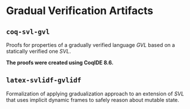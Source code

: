 # Gradual Verification Artifacts

## `coq-svl-gvl`

Proofs for properties of a gradually verified language *GVL* based on a statically verified one *SVL*.

**The proofs were created using CoqIDE 8.6.**

## `latex-svlidf-gvlidf`

Formalization of applying gradualization approach to an extension of *SVL* that uses implicit dynamic frames to safely reason about mutable state.
